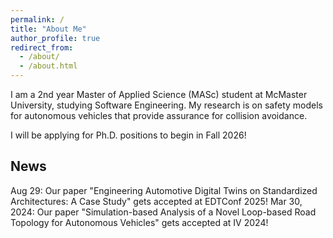 ```yaml
---
permalink: /
title: "About Me"
author_profile: true
redirect_from: 
  - /about/
  - /about.html
---
```


I am a 2nd year Master of Applied Science (MASc) student at McMaster University, studying Software Engineering. My research is on safety models for autonomous vehicles that provide assurance for collision avoidance.  

I will be applying for Ph.D. positions to begin in Fall 2026!

## News
Aug 29: Our paper "Engineering Automotive Digital Twins on Standardized Architectures: A Case Study" gets accepted at EDTConf 2025! 
Mar 30, 2024: Our paper "Simulation-based Analysis of a Novel Loop-based Road Topology for Autonomous Vehicles" gets accepted at IV 2024!

